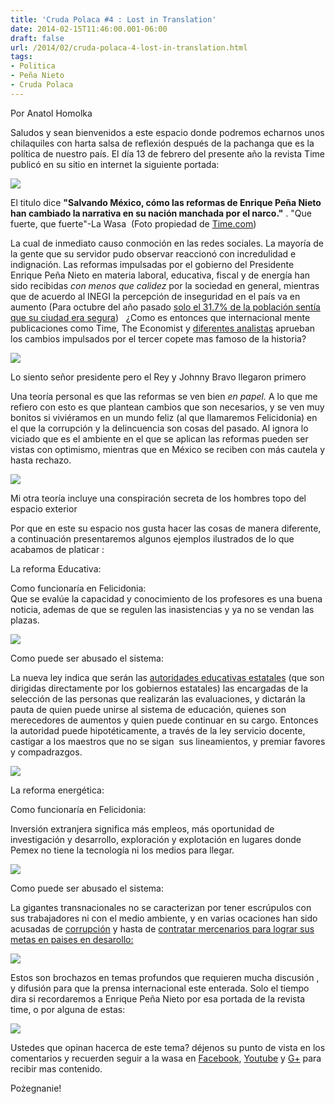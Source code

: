 ```yaml
---
title: 'Cruda Polaca #4 : Lost in Translation'
date: 2014-02-15T11:46:00.001-06:00
draft: false
url: /2014/02/cruda-polaca-4-lost-in-translation.html
tags: 
- Politica
- Peña Nieto
- Cruda Polaca
---
```


Por Anatol Homolka  
  
  

Saludos y sean bienvenidos a este espacio donde podremos echarnos unos chilaquiles con harta salsa de reflexión después de la pachanga que es la política de nuestro país. El día 13 de febrero del presente año la revista Time publicó en su sitio en internet la siguiente portada:

  

[![](http://3.bp.blogspot.com/-OjaINRFCj7c/Uv2HH4w7QzI/AAAAAAAAHC0/uWukPVM9AC0/s1600/time_g_13feb.jpg)](http://3.bp.blogspot.com/-OjaINRFCj7c/Uv2HH4w7QzI/AAAAAAAAHC0/uWukPVM9AC0/s1600/time_g_13feb.jpg)

El titulo dice **"Salvando México, cómo las reformas de Enrique Peña Nieto han cambiado la narrativa en su nación manchada por el narco."** . "Que fuerte, que fuerte"-La Wasa  (Foto propiedad de [Time.com](http://time.com/))

La cual de inmediato causo conmoción en las redes sociales. La mayoría de la gente que su servidor pudo observar reaccionó con incredulidad e indignación. Las reformas impulsadas por el gobierno del Presidente Enrique Peña Nieto en materia laboral, educativa, fiscal y de energía han sido recibidas _con menos que calidez_ por la sociedad en general, mientras que de acuerdo al INEGI la percepción de inseguridad en el país va en aumento (Para octubre del año pasado [solo el 31.7% de la población sentía que su ciudad era segura](http://eleconomista.com.mx/sociedad/2013/10/02/inegi-68-mexicanos-perciben-su-ciudad-insegura))   ¿Como es entonces que internacional mente publicaciones como Time, The Economist y [diferentes analistas](http://www.naturalgasintel.com/articles/97315-fitch-mexicos-energy-reforms-benefit-pemex-cfe-in-long-run) aprueban los cambios impulsados por el tercer copete mas famoso de la historia?

  

[![](http://2.bp.blogspot.com/-wfqiKHwgC0g/Uv2XljHlgmI/AAAAAAAAHDg/bS6pJesPJ9Q/s1600/copetes.jpg)](http://2.bp.blogspot.com/-wfqiKHwgC0g/Uv2XljHlgmI/AAAAAAAAHDg/bS6pJesPJ9Q/s1600/copetes.jpg)

Lo siento señor presidente pero el Rey y Johnny Bravo llegaron primero

Una teoría personal es que las reformas se ven bien _en papel._ A lo que me refiero con esto es que plantean cambios que son necesarios, y se ven muy bonitos si viviéramos en un mundo feliz (al que llamaremos Felicidonia) en el que la corrupción y la delincuencia son cosas del pasado. Al ignora lo viciado que es el ambiente en el que se aplican las reformas pueden ser vistas con optimismo, mientras que en México se reciben con más cautela y hasta rechazo.

  

[![](http://1.bp.blogspot.com/-j0lMyqgVZCc/Uv2gWc0xBxI/AAAAAAAAHD0/LbQy6FvVoKk/s1600/monsters_csg310_the_mole_people.jpg)](http://1.bp.blogspot.com/-j0lMyqgVZCc/Uv2gWc0xBxI/AAAAAAAAHD0/LbQy6FvVoKk/s1600/monsters_csg310_the_mole_people.jpg)

Mi otra teoría incluye una conspiración secreta de los hombres topo del espacio exterior

Por que en este su espacio nos gusta hacer las cosas de manera diferente, a continuación presentaremos algunos ejemplos ilustrados de lo que acabamos de platicar :  
  
La reforma Educativa:  
  
Como funcionaría en Felicidonia:  
Que se evalúe la capacidad y conocimiento de los profesores es una buena noticia, ademas de que se regulen las inasistencias y ya no se vendan las plazas.  
  

[![](http://3.bp.blogspot.com/--QBWDB3kalA/Uv6yBwnHbII/AAAAAAAAHIw/ubcJZRN1Ehs/s1600/edu1.jpg)](http://3.bp.blogspot.com/--QBWDB3kalA/Uv6yBwnHbII/AAAAAAAAHIw/ubcJZRN1Ehs/s1600/edu1.jpg)

  
  
Como puede ser abusado el sistema:  
  
  

La nueva ley indica que serán las [autoridades educativas estatales](http://www.animalpolitico.com/2013/09/los-gobernadores-los-ganadores-con-la-ley-del-servicio-profesional-docente/) (que son dirigidas directamente por los gobiernos estatales) las encargadas de la selección de las personas que realizarán las evaluaciones, y dictarán la pauta de quien puede unirse al sistema de educación, quienes son merecedores de aumentos y quien puede continuar en su cargo. Entonces la autoridad puede hipotéticamente, a través de la ley servicio docente, castigar a los maestros que no se sigan  sus lineamientos, y premiar favores y compadrazgos.

  

[![](http://4.bp.blogspot.com/-qtBD0-ox2Lo/Uv7B1FJyo6I/AAAAAAAAHJk/hTaIMq0OBgk/s1600/rega%C3%B1o2.jpg)](http://4.bp.blogspot.com/-qtBD0-ox2Lo/Uv7B1FJyo6I/AAAAAAAAHJk/hTaIMq0OBgk/s1600/rega%C3%B1o2.jpg)

  
La reforma energética:  
  
Como funcionaría en Felicidonia:  
  
Inversión extranjera significa más empleos, más oportunidad de investigación y desarrollo, exploración y explotación en lugares donde Pemex no tiene la tecnología ni los medios para llegar.  
  

  

[![](http://4.bp.blogspot.com/-24JGAtd6aG0/Uv7PdojHaPI/AAAAAAAAHJ8/nRnnxHcvpIA/s1600/eNERGIA1.png)](http://4.bp.blogspot.com/-24JGAtd6aG0/Uv7PdojHaPI/AAAAAAAAHJ8/nRnnxHcvpIA/s1600/eNERGIA1.png)

  

Como puede ser abusado el sistema:

  

La gigantes transnacionales no se caracterizan por tener escrúpulos con sus trabajadores ni con el medio ambiente, y en varias ocaciones han sido acusadas de [corrupción](http://www.businessinsider.com/the-scope-of-corruption-in-nigerian-oil-is-truly-horrifying-2012-10) y hasta de [contratar mercenarios para lograr sus metas en paises en desarollo:](http://www.wired.com/dangerroom/2010/06/bp-hires-mercs-to-block-oily-beaches/)

  

[![](http://1.bp.blogspot.com/-LFd5vwcuyOE/Uv-b4fB6pjI/AAAAAAAAHKg/DkgwNJVypjo/s1600/energia2.png)](http://1.bp.blogspot.com/-LFd5vwcuyOE/Uv-b4fB6pjI/AAAAAAAAHKg/DkgwNJVypjo/s1600/energia2.png)

  

  

Estos son brochazos en temas profundos que requieren mucha discusión , y difusión para que la prensa internacional este enterada. Solo el tiempo dira si recordaremos a Enrique Peña Nieto por esa portada de la revista time, o por alguna de estas: 

  

[![](http://2.bp.blogspot.com/-BUNl780PVZ0/Uv-dbYc0rsI/AAAAAAAAHKs/ntnCMDkBN2M/s1600/1926656_10152682506642923_686971110_n.jpg)](http://2.bp.blogspot.com/-BUNl780PVZ0/Uv-dbYc0rsI/AAAAAAAAHKs/ntnCMDkBN2M/s1600/1926656_10152682506642923_686971110_n.jpg)

  
Ustedes que opinan hacerca de este tema? déjenos su punto de vista en los comentarios y recuerden seguir a la wasa en [Facebook](https://www.facebook.com/lawasa.podcast), [Youtube](http://www.youtube.com/lawasamedios) y [G+](https://plus.google.com/+LaWasa/posts) para recibir mas contenido.   
  
Pożegnanie!
